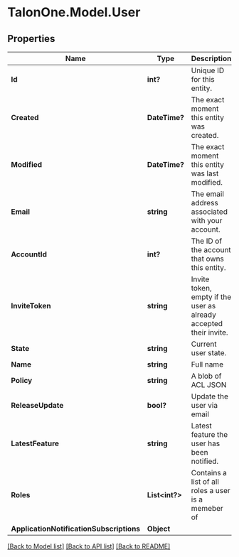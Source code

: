 # TalonOne.Model.User
## Properties

Name | Type | Description | Notes
------------ | ------------- | ------------- | -------------
**Id** | **int?** | Unique ID for this entity. | 
**Created** | **DateTime?** | The exact moment this entity was created. | 
**Modified** | **DateTime?** | The exact moment this entity was last modified. | 
**Email** | **string** | The email address associated with your account. | 
**AccountId** | **int?** | The ID of the account that owns this entity. | 
**InviteToken** | **string** | Invite token, empty if the user as already accepted their invite. | 
**State** | **string** | Current user state. | 
**Name** | **string** | Full name | 
**Policy** | **string** | A blob of ACL JSON | 
**ReleaseUpdate** | **bool?** | Update the user via email | 
**LatestFeature** | **string** | Latest feature the user has been notified. | [optional] 
**Roles** | **List&lt;int?&gt;** | Contains a list of all roles a user is a memeber of | [optional] 
**ApplicationNotificationSubscriptions** | **Object** |  | [optional] 

[[Back to Model list]](../README.md#documentation-for-models) [[Back to API list]](../README.md#documentation-for-api-endpoints) [[Back to README]](../README.md)

